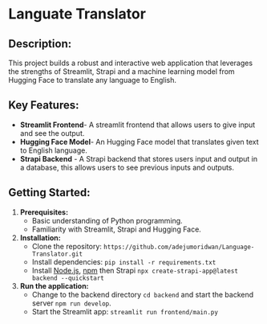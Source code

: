 # Languate Translator

## Description:

This project builds a robust and interactive web application that leverages the strengths of Streamlit, Strapi and a machine learning model from Hugging Face to translate any language to English.

## Key Features:
- **Streamlit Frontend**- A streamlit frontend that allows users to give input and see the output.
- **Hugging Face Model**- An Hugging Face model that translates given text to English language.
- **Strapi Backend** - A Strapi backend that stores users input and output in a database, this allows users to see previous inputs and outputs.

## Getting Started:

1. **Prerequisites:**
   - Basic understanding of Python programming.
   - Familiarity with Streamlit, Strapi and Hugging Face.
2. **Installation:**
   - Clone the repository: `https://github.com/adejumoridwan/Language-Translator.git`
   - Install dependencies: `pip install -r requirements.txt`
   - Install [Node.js](https://nodejs.org/en/learn/getting-started/how-to-install-nodejs), [npm](https://nodejs.org/en/learn/getting-started/an-introduction-to-the-npm-package-manager#introduction-to-npm) then Strapi `npx create-strapi-app@latest backend --quickstart`
3. **Run the application:**
   - Change to the backend directory `cd backend` and start the backend server `npm run develop`.
   - Start the Streamlit app: `streamlit run frontend/main.py`

